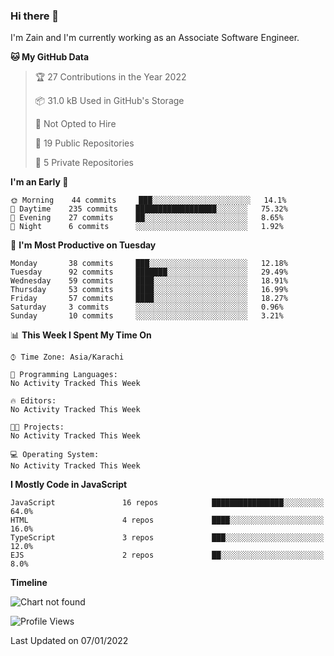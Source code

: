 ### Hi there 👋

I'm Zain and I'm currently working as an Associate Software Engineer.

<!--START_SECTION:waka-->

**🐱 My GitHub Data** 

> 🏆 27 Contributions in the Year 2022
 > 
> 📦 31.0 kB Used in GitHub's Storage 
 > 
> 🚫 Not Opted to Hire
 > 
> 📜 19 Public Repositories 
 > 
> 🔑 5 Private Repositories  
 > 
**I'm an Early 🐤** 

```text
🌞 Morning    44 commits     ███░░░░░░░░░░░░░░░░░░░░░░   14.1% 
🌆 Daytime    235 commits    ██████████████████░░░░░░░   75.32% 
🌃 Evening    27 commits     ██░░░░░░░░░░░░░░░░░░░░░░░   8.65% 
🌙 Night      6 commits      ░░░░░░░░░░░░░░░░░░░░░░░░░   1.92%
```
📅 **I'm Most Productive on Tuesday** 

```text
Monday       38 commits     ███░░░░░░░░░░░░░░░░░░░░░░   12.18% 
Tuesday      92 commits     ███████░░░░░░░░░░░░░░░░░░   29.49% 
Wednesday    59 commits     ████░░░░░░░░░░░░░░░░░░░░░   18.91% 
Thursday     53 commits     ████░░░░░░░░░░░░░░░░░░░░░   16.99% 
Friday       57 commits     ████░░░░░░░░░░░░░░░░░░░░░   18.27% 
Saturday     3 commits      ░░░░░░░░░░░░░░░░░░░░░░░░░   0.96% 
Sunday       10 commits     ░░░░░░░░░░░░░░░░░░░░░░░░░   3.21%
```


📊 **This Week I Spent My Time On** 

```text
⌚︎ Time Zone: Asia/Karachi

💬 Programming Languages: 
No Activity Tracked This Week

🔥 Editors: 
No Activity Tracked This Week

🐱‍💻 Projects: 
No Activity Tracked This Week

💻 Operating System: 
No Activity Tracked This Week

```

**I Mostly Code in JavaScript** 

```text
JavaScript               16 repos            ████████████████░░░░░░░░░   64.0% 
HTML                     4 repos             ████░░░░░░░░░░░░░░░░░░░░░   16.0% 
TypeScript               3 repos             ███░░░░░░░░░░░░░░░░░░░░░░   12.0% 
EJS                      2 repos             ██░░░░░░░░░░░░░░░░░░░░░░░   8.0%

```


**Timeline**

![Chart not found](https://raw.githubusercontent.com/ZainAmjad68/ZainAmjad68/main/charts/bar_graph.png) 

![Profile Views](http://img.shields.io/badge/Profile%20Views-0-blue)

 Last Updated on 07/01/2022
<!--END_SECTION:waka-->

<!--
**ZainAmjad68/ZainAmjad68** is a ✨ _special_ ✨ repository because its `README.md` (this file) appears on your GitHub profile.

Here are some ideas to get you started:

- 🔭 I’m currently working on ...
- 🌱 I’m currently learning ...
- 👯 I’m looking to collaborate on ...
- 🤔 I’m looking for help with ...
- 💬 Ask me about ...
- 📫 How to reach me: ...
- 😄 Pronouns: ...
- ⚡ Fun fact: ...
-->
